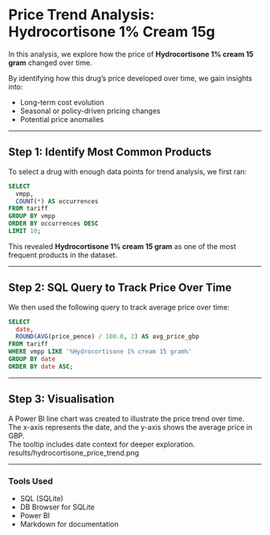 # Price Trend Analysis: Hydrocortisone 1% Cream 15g

In this analysis, we explore how the price of **Hydrocortisone 1% cream 15 gram** changed over time.

By identifying how this drug’s price developed over time, we gain insights into:

- Long-term cost evolution  
- Seasonal or policy-driven pricing changes  
- Potential price anomalies  

---

## Step 1: Identify Most Common Products

To select a drug with enough data points for trend analysis, we first ran:

```sql
SELECT
  vmpp,
  COUNT(*) AS occurrences
FROM tariff
GROUP BY vmpp
ORDER BY occurrences DESC
LIMIT 10;
```

This revealed **Hydrocortisone 1% cream 15 gram** as one of the most frequent products in the dataset.

---

## Step 2: SQL Query to Track Price Over Time

We then used the following query to track average price over time:

```sql
SELECT
  date,
  ROUND(AVG(price_pence) / 100.0, 2) AS avg_price_gbp
FROM tariff
WHERE vmpp LIKE '%Hydrocortisone 1% cream 15 gram%'
GROUP BY date
ORDER BY date ASC;
```

---

## Step 3: Visualisation

A Power BI line chart was created to illustrate the price trend over time.  
The x-axis represents the date, and the y-axis shows the average price in GBP.  
The tooltip includes date context for deeper exploration.
results/hydrocortisone_price_trend.png


---

### Tools Used
- SQL (SQLite)
- DB Browser for SQLite
- Power BI
- Markdown for documentation


